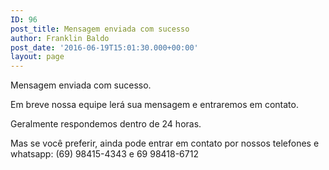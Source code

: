 ```yaml
---
ID: 96
post_title: Mensagem enviada com sucesso
author: Franklin Baldo
post_date: '2016-06-19T15:01:30.000+00:00'
layout: page
---
```


Mensagem enviada com sucesso.

Em breve nossa equipe lerá sua mensagem e entraremos em contato.

Geralmente respondemos dentro de 24 horas.

Mas se você preferir, ainda pode entrar em contato por nossos telefones e whatsapp: (69) 98415-4343 e 69 98418-6712
